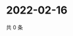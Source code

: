 # 2022-02-16

共 0 条

<!-- BEGIN WEIBO -->
<!-- 最后更新时间 Wed Feb 16 2022 17:18:31 GMT+0800 (China Standard Time) -->

<!-- END WEIBO -->
